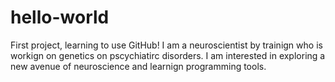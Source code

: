 # hello-world
First project, learning to use GitHub!
I am a neuroscientist by trainign who is workign on genetics on pscychiatirc disorders. I am interested in exploring a new avenue of neuroscience and learnign programming tools.
